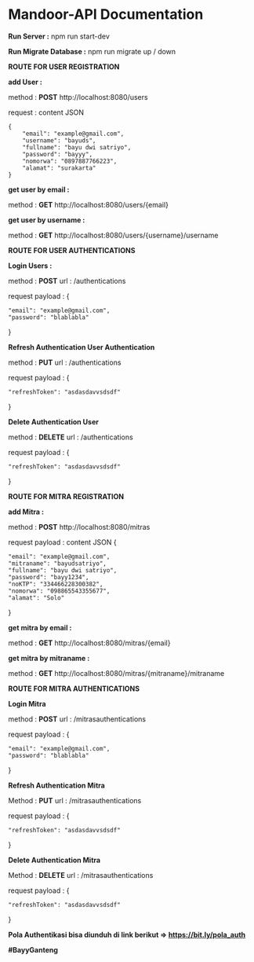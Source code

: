 # Mandoor-API Documentation


**Run Server :** npm run start-dev

**Run Migrate Database :** npm run migrate up / down


**ROUTE FOR USER REGISTRATION**

**add User :**

method : **POST**
http://localhost:8080/users

request : content JSON
```
{
    "email": "example@gmail.com",
    "username": "bayuds",
    "fullname": "bayu dwi satriyo",
    "password": "bayyy",
    "nomorwa": "0897887766223",
    "alamat": "surakarta"
}
```

**get user by email :**

method : **GET**
http://localhost:8080/users/{email}

**get user by username :**

method : **GET**
http://localhost:8080/users/{username}/username

**ROUTE FOR USER AUTHENTICATIONS**

**Login Users :**

method : **POST**
url : /authentications

request payload : 
{

    "email": "example@gmail.com",
    "password": "blablabla"
    
}

**Refresh Authentication User Authentication**

method : **PUT**
url : /authentications

request payload : 
{

    "refreshToken": "asdasdavvsdsdf"
    
}

**Delete Authentication User**

method : **DELETE**
url : /authentications

request payload :
{

    "refreshToken": "asdasdavvsdsdf"
    
}

**ROUTE FOR MITRA REGISTRATION**


**add Mitra :**

method : **POST**
http://localhost:8080/mitras

request payload : content JSON
{

    "email": "example@gmail.com",
    "mitraname": "bayudsatriyo",
    "fullname": "bayu dwi satriyo",
    "password": "bayy1234",
    "noKTP": "334466228300382",
    "nomorwa": "098865543355677",
    "alamat": "Solo"
}

**get mitra by email :**

method : **GET**
http://localhost:8080/mitras/{email}

**get mitra by mitraname :**

method : **GET**
http://localhost:8080/mitras/{mitraname}/mitraname

**ROUTE FOR MITRA AUTHENTICATIONS**

**Login Mitra**

method : **POST**
url : /mitrasauthentications

request payload :
{

    "email": "example@gmail.com",
    "password": "blablabla"
    
}

**Refresh Authentication Mitra**

Method : **PUT**
url : /mitrasauthentications

request payload : 
{

    "refreshToken": "asdasdavvsdsdf"
    
}

**Delete Authentication Mitra**

Method : **DELETE**
url : /mitrasauthentications

request payload : 
{

    "refreshToken": "asdasdavvsdsdf"
    
}

**Pola Authentikasi bisa diunduh di link berikut => https://bit.ly/pola_auth**

**#BayyGanteng**

